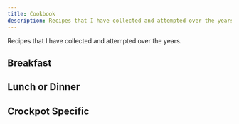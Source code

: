 ```yaml
---
title: Cookbook
description: Recipes that I have collected and attempted over the years.
---
```


Recipes that I have collected and attempted over the years.

## Breakfast

## Lunch or Dinner

## Crockpot Specific
